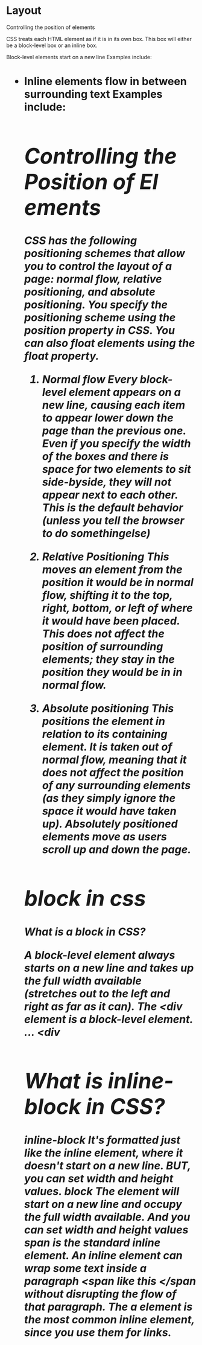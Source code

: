 # Layout
Controlling the position of elements

CSS treats each HTML element as if it is in its own box. This box will either be a block-level box or an inline box.

Block-level elements start on a new line Examples include: <h1> <p> <ul> <li>
Inline elements flow in between surrounding text Examples include: <img> <b> <i>

# Controlling the Position of El ements

CSS has the following positioning schemes that allow you to control the layout of a page: normal flow, relative positioning, and absolute positioning. You specify the positioning scheme using the position property in CSS. You can also float elements using the float property.

1. Normal flow Every block-level element appears on a new line, causing each item to appear lower down the page than the previous one. Even if you specify the width of the boxes and there is space for two elements to sit side-byside, they will not appear next to each other. This is the default behavior (unless you tell the browser to do somethingelse)

2. Relative Positioning This moves an element from the position it would be in normal flow, shifting it to the top, right, bottom, or left of where it would have been placed. This does not affect the position of surrounding elements; they stay in the position they would be in in normal flow.

3. Absolute positioning This positions the element in relation to its containing element. It is taken out of normal flow, meaning that it does not affect the position of any surrounding elements (as they simply ignore the space it would have taken up). Absolutely positioned elements move as users scroll up and down the page.

# block in css
What is a block in CSS?

A block-level element always starts on a new line and takes up the full width available (stretches out to the left and right as far as it can). The <div element is a block-level element. ... <div


# What is inline-block in CSS?

inline-block It's formatted just like the inline element, where it doesn't start on a new line. BUT, you can set width and height values. block The element will start on a new line and occupy the full width available. And you can set width and height values span is the standard inline element. An inline element can wrap some text inside a paragraph <span like this </span without disrupting the flow of that paragraph. The a element is the most common inline element, since you use them for links.